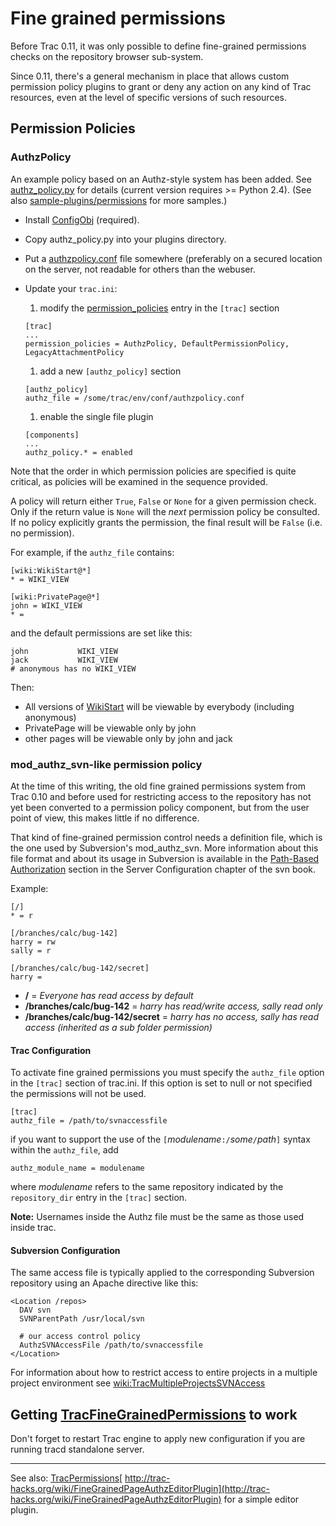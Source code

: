 # Fine grained permissions


Before Trac 0.11, it was only possible to define fine-grained permissions checks on the repository browser sub-system.


Since 0.11, there's a general mechanism in place that allows custom permission policy plugins to grant or deny any action on any kind of Trac resources, even at the level of specific versions of such resources.

## Permission Policies

### AuthzPolicy


An example policy based on an Authz-style system has been added. See
[ authz_policy.py](http://trac.edgewall.org/intertrac/source%3Abranches/0.11-stable/sample-plugins/permissions/authz_policy.py) for details (current version requires \>= Python 2.4). (See also [ sample-plugins/permissions](http://trac.edgewall.org/intertrac/source%3Abranches/0.11-stable/sample-plugins/permissions) for more samples.)

- Install [ ConfigObj](http://www.voidspace.org.uk/python/configobj.html) (required).
- Copy authz_policy.py into your plugins directory.
- Put a [ authzpolicy.conf](http://swapoff.org/files/authzpolicy.conf) file somewhere (preferably on a secured location on the server, not readable for others than the webuser.
- Update your `trac.ini`:

  1. modify the [permission_policies](trac-ini#) entry in the `[trac]` section

    ```wiki
    [trac]
    ...
    permission_policies = AuthzPolicy, DefaultPermissionPolicy, LegacyAttachmentPolicy
    ```
  1. add a new `[authz_policy]` section

    ```wiki
    [authz_policy]
    authz_file = /some/trac/env/conf/authzpolicy.conf
    ```
  1. enable the single file plugin

    ```wiki
    [components]
    ...
    authz_policy.* = enabled
    ```


Note that the order in which permission policies are specified is quite critical, 
as policies will be examined in the sequence provided.


A policy will return either `True`, `False` or `None` for a given permission check.
Only if the return value is `None` will the *next* permission policy be consulted.
If no policy explicitly grants the permission, the final result will be `False` 
(i.e. no permission).


For example, if the `authz_file` contains:

```wiki
[wiki:WikiStart@*]
* = WIKI_VIEW

[wiki:PrivatePage@*]
john = WIKI_VIEW
* =
```


and the default permissions are set like this:

```wiki
john           WIKI_VIEW
jack           WIKI_VIEW
# anonymous has no WIKI_VIEW
```


Then: 

- All versions of [WikiStart](wiki-start) will be viewable by everybody (including anonymous)
- PrivatePage will be viewable only by john
- other pages will be viewable only by john and jack

### mod_authz_svn-like permission policy


At the time of this writing, the old fine grained permissions system from Trac 0.10 and before used for restricting access to the repository has not yet been converted to a permission policy component, but from the user point of view, this makes little if no difference.


That kind of fine-grained permission control needs a definition file, which is the one used by Subversion's mod_authz_svn. 
More information about this file format and about its usage in Subversion is available in the  [ Path-Based Authorization](http://svnbook.red-bean.com/en/1.5/svn.serverconfig.pathbasedauthz.html) section in the Server Configuration chapter of the svn book.


Example:

```wiki
[/]
* = r

[/branches/calc/bug-142]
harry = rw
sally = r

[/branches/calc/bug-142/secret]
harry =
```

- **/** = *Everyone has read access by default*
- **/branches/calc/bug-142** = *harry has read/write access, sally read only*
- **/branches/calc/bug-142/secret** = *harry has no access, sally has read access (inherited as a sub folder permission)*

#### Trac Configuration


To activate fine grained permissions you must specify the `authz_file` option in the `[trac]` section of trac.ini. If this option is set to null or not specified the permissions will not be used.

```wiki
[trac]
authz_file = /path/to/svnaccessfile
```


if you want to support the use of the `[`*modulename*`:/`*some*`/`*path*`]` syntax within the `authz_file`, add 

```wiki
authz_module_name = modulename
```


where *modulename* refers to the same repository indicated by the `repository_dir` entry in the `[trac]` section.

**Note:** Usernames inside the Authz file must be the same as those used inside trac. 

#### Subversion Configuration


The same access file is typically applied to the corresponding Subversion repository using an Apache directive like this:

```wiki
<Location /repos>
  DAV svn
  SVNParentPath /usr/local/svn

  # our access control policy
  AuthzSVNAccessFile /path/to/svnaccessfile
</Location>
```


For information about how to restrict access to entire projects in a multiple project environment see [ wiki:TracMultipleProjectsSVNAccess](http://trac.edgewall.org/intertrac/wiki%3ATracMultipleProjectsSVNAccess)

## Getting [TracFineGrainedPermissions](trac-fine-grained-permissions) to work


Don't forget to restart Trac engine to apply new configuration if you are running tracd standalone server.

---


See also: [TracPermissions](trac-permissions)[ http://trac-hacks.org/wiki/FineGrainedPageAuthzEditorPlugin](http://trac-hacks.org/wiki/FineGrainedPageAuthzEditorPlugin) for a simple editor plugin.
